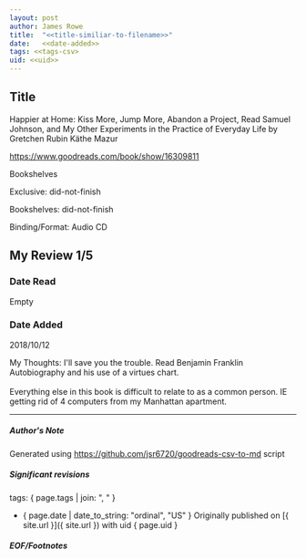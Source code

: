 ```yaml
---
layout: post
author: James Rowe
title:  "<<title-similiar-to-filename>>"
date:   <<date-added>>
tags: <<tags-csv>
uid: <<uid>>
---
```


<!-- highly dependent on how you personally use jekyll templates, and how you want this to show up -->

## Title

Happier at Home: Kiss More, Jump More, Abandon a Project, Read Samuel Johnson, and My Other Experiments in the Practice of Everyday Life by Gretchen Rubin
Käthe Mazur 

https://www.goodreads.com/book/show/16309811

Bookshelves

Exclusive: did-not-finish

Bookshelves: did-not-finish

Binding/Format: Audio CD

## My Review 1/5

### Date Read
Empty

### Date Added
2018/10/12

My Thoughts: I'll save you the trouble. Read Benjamin Franklin Autobiography and his use of a virtues chart.<br/><br/>Everything else in this book is difficult to relate to as a common person. IE getting rid of 4 computers from my Manhattan apartment.

---

##### Author's Note

Generated using https://github.com/jsr6720/goodreads-csv-to-md script

##### Significant revisions

tags: { page.tags | join: ", " } <!-- todo move this somewhere -->

- { page.date | date_to_string: "ordinal", "US" } Originally published on [{ site.url }]({ site.url }) with uid { page.uid }

##### EOF/Footnotes
